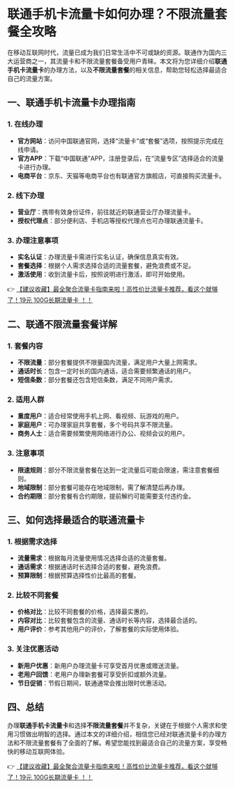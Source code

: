 # 联通手机卡流量卡如何办理？不限流量套餐全攻略

在移动互联网时代，流量已成为我们日常生活中不可或缺的资源。联通作为国内三大运营商之一，其流量卡和不限流量套餐备受用户青睐。本文将为您详细介绍**联通手机卡流量卡**的办理方法，以及**不限流量套餐**的相关信息，帮助您轻松选择最适合自己的流量方案。

## 一、联通手机卡流量卡办理指南

### 1. 在线办理
- **官方网站**：访问中国联通官网，选择“流量卡”或“套餐”选项，按照提示完成在线申请。
- **官方APP**：下载“中国联通”APP，注册登录后，在“流量专区”选择适合的流量卡进行办理。
- **电商平台**：京东、天猫等电商平台也有联通官方旗舰店，可直接购买流量卡。

### 2. 线下办理
- **营业厅**：携带有效身份证件，前往就近的联通营业厅办理流量卡。
- **授权代理点**：部分便利店、手机店等授权代理点也可办理联通流量卡。

### 3. 办理注意事项
- **实名认证**：办理流量卡需进行实名认证，确保信息真实有效。
- **套餐选择**：根据个人需求选择合适的流量套餐，避免浪费或不足。
- **激活使用**：收到流量卡后，按照说明进行激活，即可开始使用。

👉 [【建议收藏】最全聚合流量卡指南来啦！高性价比流量卡推荐，看这个就够了！19元 100G长期流量卡 ！！](https://bit.ly/Liuliangka)

## 二、联通不限流量套餐详解

### 1. 套餐内容
- **不限流量**：部分套餐提供不限量国内流量，满足用户大量上网需求。
- **通话时长**：包含一定时长的国内通话，适合需要频繁通话的用户。
- **短信条数**：部分套餐还包含短信条数，满足不同用户需求。

### 2. 适用人群
- **重度用户**：适合经常使用手机上网、看视频、玩游戏的用户。
- **家庭用户**：可办理家庭共享套餐，多个号码共享不限流量。
- **商务人士**：适合需要频繁使用网络进行办公、视频会议的用户。

### 3. 注意事项
- **限速规则**：部分不限流量套餐在达到一定流量后可能会限速，需注意套餐细则。
- **地域限制**：部分套餐可能存在地域限制，需了解清楚后再办理。
- **合约期限**：部分套餐有合约期限，提前解约可能需要支付违约金。

## 三、如何选择最适合的联通流量卡

### 1. 根据需求选择
- **流量需求**：根据每月流量使用情况选择合适的流量套餐。
- **通话需求**：根据通话时长选择合适的套餐，避免浪费。
- **预算限制**：根据预算选择性价比最高的套餐。

### 2. 比较不同套餐
- **价格对比**：比较不同套餐的价格，选择最实惠的。
- **内容对比**：比较套餐包含的流量、通话时长等内容，选择最合适的。
- **用户评价**：参考其他用户的评价，了解套餐的实际使用体验。

### 3. 关注优惠活动
- **新用户优惠**：新用户办理流量卡可享受首月优惠或赠送流量。
- **老用户回馈**：老用户办理新套餐可享受折扣或额外流量。
- **节日促销**：节假日期间，联通通常会推出限时优惠活动。

## 四、总结

办理**联通手机卡流量卡**和选择**不限流量套餐**并不复杂，关键在于根据个人需求和使用习惯做出明智的选择。通过本文的详细介绍，相信您已经对联通流量卡的办理方法和不限流量套餐有了全面的了解。希望您能找到最适合自己的流量方案，享受畅快的移动互联网体验。

👉 [【建议收藏】最全聚合流量卡指南来啦！高性价比流量卡推荐，看这个就够了！19元 100G长期流量卡 ！！](https://bit.ly/Liuliangka)